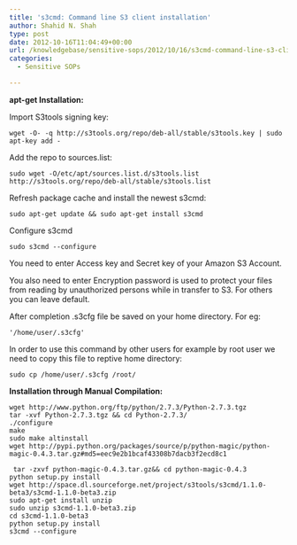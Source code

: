 ```yaml
---
title: 's3cmd: Command line S3 client installation'
author: Shahid N. Shah
type: post
date: 2012-10-16T11:04:49+00:00
url: /knowledgebase/sensitive-sops/2012/10/16/s3cmd-command-line-s3-client-installation/
categories:
  - Sensitive SOPs

---
```

**apt-get Installation:**

Import S3tools signing key:

    wget -O- -q http://s3tools.org/repo/deb-all/stable/s3tools.key | sudo apt-key add -
    

Add the repo to sources.list:

    sudo wget -O/etc/apt/sources.list.d/s3tools.list http://s3tools.org/repo/deb-all/stable/s3tools.list
    

Refresh package cache and install the newest s3cmd:

    sudo apt-get update && sudo apt-get install s3cmd
    

Configure s3cmd

    sudo s3cmd --configure
    

You need to enter Access key and Secret key of your Amazon S3 Account.

You also need to enter Encryption password is used to protect your files from reading by unauthorized persons while in transfer to S3. For others you can leave default.

After completion .s3cfg file be saved on your home directory. For eg:

    '/home/user/.s3cfg'
    

In order to use this command by other users for example by root user we need to copy this file to reptive home directory:

    sudo cp /home/user/.s3cfg /root/
    

**Installation through Manual Compilation:**

    wget http://www.python.org/ftp/python/2.7.3/Python-2.7.3.tgz
    tar -xvf Python-2.7.3.tgz && cd Python-2.7.3/
    ./configure
    make
    sudo make altinstall
    wget http://pypi.python.org/packages/source/p/python-magic/python-magic-0.4.3.tar.gz#md5=eec9e2b1bcaf43308b7dacb3f2ecd8c1
    
     tar -zxvf python-magic-0.4.3.tar.gz&& cd python-magic-0.4.3
    python setup.py install
    wget http://space.dl.sourceforge.net/project/s3tools/s3cmd/1.1.0-beta3/s3cmd-1.1.0-beta3.zip
    sudo apt-get install unzip
    sudo unzip s3cmd-1.1.0-beta3.zip
    cd s3cmd-1.1.0-beta3
    python setup.py install
    s3cmd --configure

